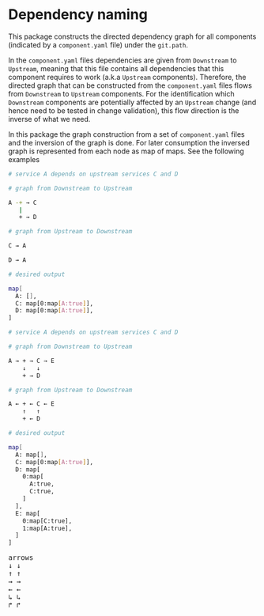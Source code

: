 # Dependency naming

This package constructs the directed dependency graph for all components
(indicated by a `component.yaml` file) under the `git.path`.

In the `component.yaml` files dependencies are given from `Downstream` to
`Upstream`, meaning that this file contains all dependencies that this component
requires to work (a.k.a `Upstream` components). Therefore, the directed graph
that can be constructed from the `component.yaml` files flows from `Downstream`
to `Upstream` components. For the identification which `Downstream` components
are potentially affected by an `Upstream` change (and hence need to be tested in
change validation), this flow direction is the inverse of what we need.

In this package the graph construction from a set of `component.yaml` files and
the inversion of the graph is done. For later consumption the inversed graph is
represented from each node as map of maps. See the following examples

```sh
# service A depends on upstream services C and D

# graph from Downstream to Upstream

A -+ → C
   |
   + → D

# graph from Upstream to Downstream

C → A

D → A

# desired output

map[
  A: [],
  C: map[0:map[A:true]],
  D: map[0:map[A:true]],
]
```

```sh
# service A depends on upstream services C and D

# graph from Downstream to Upstream

A → + → C → E
    ↓   ↓
    + → D

# graph from Upstream to Downstream

A ← + ← C ← E
    ↑   ↑
    + ← D

# desired output

map[
  A: map[],
  C: map[0:map[A:true]],
  D: map[
    0:map[
      A:true,
      C:true,
    ]
  ],
  E: map[
    0:map[C:true],
    1:map[A:true],
  ]
]
```

<pre>
arrows
&#8595 ↓
&#8593 ↑
&#8594 →
&#8592 ←
&#8627 ↳
&#8625 ↱
</pre>
